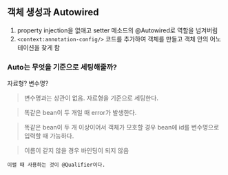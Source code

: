 ## 객체 생성과 Autowired
1. property injection을 없애고 setter 메소드의 @Autowired로 역할을 넘겨버림
2. ```<context:annotation-config/>``` 코드를 추가하여 객체를 만들고 객체 안의 어노테이션을 찾게 함

### Auto는 무엇을 기준으로 세팅해줄까?
자료형? 변수명?

> 변수명과는 상관이 없음.
자료형을 기준으로 세팅한다.

> 똑같은 bean이 두 개일 때 error가 발생한다.

> 똑같은 bean이 두 개 이상이어서 객체가 모호할 경우 bean에 id를 변수명으로 입력할 때 가능하다.

> 이름이 같지 않을 경우 바인딩이 되지 않음

```이럴 때 사용하는 것이 @Qualifier이다.```
